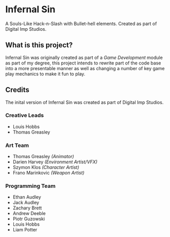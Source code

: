 # Infernal Sin

A Souls-Like Hack-n-Slash with Bullet-hell elements. Created as part of Digital Imp Studios.

## What is this project?

Infernal Sin was originally created as part of a *Game Development* module as part of my degree, this project intends to rewrite part of the code base into a more presentable manner as well as changing a number of key game play mechanics to make it fun to play.

## Credits

The inital version of Infernal Sin was created as part of Digital Imp Studios.

### Creative Leads

* Louis Hobbs [<i class="fab fa-linkedin fa"></i>](https://www.linkedin.com/in/louis-hobbs)
* Thomas Greasley [<i class="fab fa-linkedin fa"></i>](https://www.linkedin.com/in/thomas-greasley) [<i class="fab fa-artstation fa"></i>](https://www.artstation.com/emperor339)

### Art Team

* Thomas Greasley *(Animator)* [<i class="fab fa-linkedin fa"></i>](https://www.linkedin.com/in/thomas-greasley) [<i class="fab fa-artstation fa"></i>](https://emperor339.artstation.com)
* Darien Harvey *(Environment Artist/VFX)* [<i class="fab fa-linkedin fa"></i>](https://www.linkedin.com/in/darien-harvey/) [<i class="fab fa-artstation fa"></i>](https://darien.artstation.com)
* Szymon Klos *(Character Artist)* [<i class="fab fa-linkedin fa"></i>](https://www.linkedin.com/in/szymonklos1/) [<i class="fab fa-artstation fa"></i>](https://szym.artstation.com)
* Frano Marinkovic *(Weapon Artist)* [<i class="fab fa-linkedin fa"></i>](https://www.linkedin.com/in/franom/) [<i class="fab fa-artstation fa"></i>](https://franom.artstation.com)

### Programming Team

* Ethan Audley [<i class="fab fa-linkedin fa"></i>](https://www.linkedin.com/in/ethan-audley-2a0582142/) [<i class="fab fa-gitlab fa"></i>](https://gitlab.com/EthanAudley)
* Jack Audley  [<i class="fab fa-linkedinfa "></i>](https://www.linkedin.com/in/jack-audley-096025189/) [<i class="fab fa-gitlab fa"></i>](https://gitlab.com/AudleyJack)
* Zachary Brett [<i class="fab fa-linkedin fa"></i>](https://www.linkedin.com/in/zachary-brett/) [<i class="fab fa-gitlab fa"></i>](https://gitlab.com/oniisama) [<i class="fab fa-github fa"></i>](https://github.com/momijisama)
* Andrew Deeble [<i class="fab fa-linkedin fa"></i>](https://www.linkedin.com/in/andrew-deeble-8b2a3a1a5/) [<i class="fab fa-gitlab fa"></i>](https://gitlab.com/Deebs17) [<i class="fab fa-github fa"></i>](https://github.com/Deebs17)
* Piotr Guzowski [<i class="fab fa-gitlab fa"></i>](https://gitlab.com/guuzen)
* Louis Hobbs [<i class="fab fa-linkedin fa"></i>](https://www.linkedin.com/in/louis-hobbs/) [<i class="fab fa-gitlab fa"></i>](https://gitlab.com/bazzadwarf) [<i class="fab fa-github fa"></i>](https://github.com/bazzadwarf)
* Liam Potter [<i class="fab fa-linkedin fa"></i>](https://www.linkedin.com/in/byte-warlock/) [<i class="fab fa-gitlab fa"></i>](https://gitlab.com/byte-warlock) [<i class="fab fa-github fa"></i>](https://github.com/byte-warlock)
 